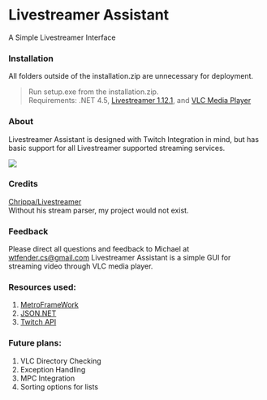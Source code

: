 # Livestreamer Assistant
A Simple Livestreamer Interface
### Installation
All folders outside of the installation.zip are unnecessary for deployment.  
> Run setup.exe from the installation.zip.  
> Requirements: .NET 4.5, [Livestreamer 1.12.1](http://docs.livestreamer.io/), and [VLC Media Player](http://www.videolan.org/vlc/index.html)  

### About
Livestreamer Assistant is designed with Twitch Integration in mind, but has basic support for all Livestreamer supported streaming services.  

![](http://i.imgur.com/DGpDbM7.png)

### Credits
[Chrippa/Livestreamer](https://github.com/chrippa/livestreamer/)  
Without his stream parser, my project would not exist.

### Feedback
Please direct all questions and feedback to Michael at wtfender.cs@gmail.com
Livestreamer Assistant is a simple GUI for streaming video through VLC media player.

### Resources used:  
1. [MetroFrameWork](https://github.com/thielj/MetroFramework)  
2. [JSON.NET](https://www.nuget.org/packages/Newtonsoft.Json/6.0.1)  
3. [Twitch API](https://github.com/justintv/Twitch-API)

### Future plans:  
1. VLC Directory Checking  
2. Exception Handling  
3. MPC Integration  
4. Sorting options for lists  
